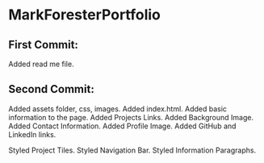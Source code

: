 # MarkForesterPortfolio

## First Commit:

Added read me file.

## Second Commit:

Added assets folder, css, images.
Added index.html.
Added basic information to the page.
Added Projects Links.
Added Background Image.
Added Contact Information.
Added Profile Image.
Added GitHub and LinkedIn links.

Styled Project Tiles.
Styled Navigation Bar.
Styled Information Paragraphs.
